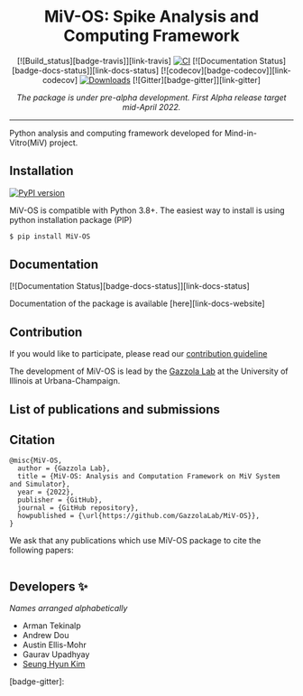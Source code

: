 <div align='center'>
<h1> MiV-OS: Spike Analysis and Computing Framework </h1>

[![Build_status][badge-travis]][link-travis]
[![CI][badge-CI]][link-CI]
[![Documentation Status][badge-docs-status]][link-docs-status]
[![codecov][badge-codecov]][link-codecov]
[![Downloads][badge-pepy-download-count]][link-pepy-download-count]
[![Gitter][badge-gitter]][link-gitter]

[//]: # (Remove this line for the first release)
_The package is under pre-alpha development. First Alpha release target mid-April 2022._

</div>

---

Python analysis and computing framework developed for Mind-in-Vitro(MiV) project.

## Installation
[![PyPI version][badge-pypi]][link-pypi]

MiV-OS is compatible with Python 3.8+. The easiest way to install is using python installation package (PIP)

~~~bash
$ pip install MiV-OS
~~~

## Documentation
[![Documentation Status][badge-docs-status]][link-docs-status]

Documentation of the package is available [here][link-docs-website]

## Contribution

If you would like to participate, please read our [contribution guideline](CONTRIBUTING.md)

The development of MiV-OS is lead by the [Gazzola Lab][link-lab-website] at the University of Illinois at Urbana-Champaign.

## List of publications and submissions

## Citation

```
@misc{MiV-OS,
  author = {Gazzola Lab},
  title = {MiV-OS: Analysis and Computation Framework on MiV System and Simulator},
  year = {2022},
  publisher = {GitHub},
  journal = {GitHub repository},
  howpublished = {\url{https://github.com/GazzolaLab/MiV-OS}},
}
```

We ask that any publications which use MiV-OS package to cite the following papers:

```
```

## Developers ✨
_Names arranged alphabetically_
- Arman Tekinalp
- Andrew Dou
- Austin Ellis-Mohr
- Gaurav Upadhyay
- [Seung Hyun Kim](https://github.com/skim0119)

[//]: # (Collection of URLs.)

[link-lab-website]: http://mattia-lab.com/
[link-pypi]:
[link-travis]:
[link-CI]:
[link-docs-status]:
[link-pepy-download-count]:
[link-codecov]:

[//]: # (Collection of Badges)

[badge-pypi]:
[badge-travis]:
[badge-CI]:
[badge-docs-status]:
[badge-pepy-download-count]:
[badge-codecov]:
[badge-gitter]:

